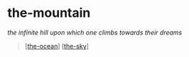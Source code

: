 # the-mountain

_the infinite hill upon which one climbs towards their dreams_

> [[the-ocean]]
> [[the-sky]]

[//begin]: # "Autogenerated link references for markdown compatibility"
[the-ocean]: ../bits/the-ocean "the-ocean"
[the-sky]: ../bits/the-sky "the-sky"
[//end]: # "Autogenerated link references"